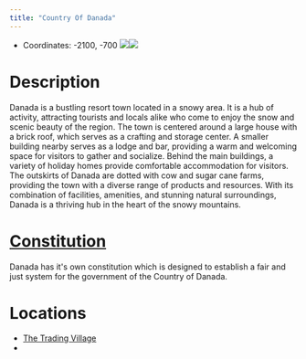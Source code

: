```yaml
---
title: "Country Of Danada"
---
```

- Coordinates: -2100, -700
![](BNB-Survival/images/danada_one.png)![](BNB-Survival/images/danada_two.png)
# Description
Danada is a bustling resort town located in a snowy area. It is a hub of activity, attracting tourists and locals alike who come to enjoy the snow and scenic beauty of the region. The town is centered around a large house with a brick roof, which serves as a crafting and storage center. A smaller building nearby serves as a lodge and bar, providing a warm and welcoming space for visitors to gather and socialize. Behind the main buildings, a variety of holiday homes provide comfortable accommodation for visitors. The outskirts of Danada are dotted with cow and sugar cane farms, providing the town with a diverse range of products and resources. With its combination of facilities, amenities, and stunning natural surroundings, Danada is a thriving hub in the heart of the snowy mountains.

# [Constitution](BNB-Survival/Current%20Places/Danada/Constitution%20Of%20Danada.md)
Danada has it's own constitution which is designed to establish a fair and just system for the government of the Country of Danada.

# Locations
- [The Trading Village](BNB-Survival/Current%20Places/Danada/The%20Trading%20Village.md)
- 
